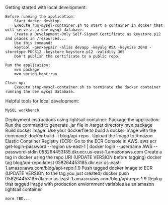 Getting started with local development:
    
    Before running the application:
        Start docker desktop.
        Execute run-mysql-container.sh to start a container in docker that will serve as a dev mysql database.
        Create a Development-Only Self-Signed Certificate as keystore.p12 and places in /resources...
        Use this command:
        keytool -genkeypair -alias devapp -keyalg RSA -keysize 2048 -storetype PKCS12 -keystore keystore.p12 -validity 365
        Don't publish the certificate to a public repo.

    Run the application:
        mvn package
        mvn spring-boot:run

    Clean up:
        Execute stop-mysql-container.sh to terminate the docker container running the dev mysql database.

Helpful tools for local development:

    MySQL workbench


Deployment instructions using lightsail container:
    Package the application:
        Run the command to generate .jar file in /target directory
            mvn package
    Build docker image:
        Use your dockerfile to build a docker image with the command: 
            docker build -t blog/api-repo .
    Upload the Image to Amazon Elastic Container Registry (ECR):
        Go to the ECR Console in AWS.
            aws ecr get-login-password --region us-east-1 | docker login --username AWS --password-stdin 058264453185.dkr.ecr.us-east-1.amazonaws.com
        Create a tag in docker using the repo URI
            (UPDATE VERSION before tagging) docker tag blog/api-repo:latest 058264453185.dkr.ecr.us-east-1.amazonaws.com/blog/api-repo:1.9
        Push tagged docker image to ECR
            (UPDATE VERSION to the tag  you just created) docker push 058264453185.dkr.ecr.us-east-1.amazonaws.com/blog/api-repo:1.9
    Deploy that tagged image with production enviornment variables as an amazon lightsail container

    more TBD...
